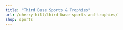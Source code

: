```yaml
---
title: "Third Base Sports & Trophies"
url: /cherry-hill/third-base-sports-and-trophies/
shop: sports
---
```

